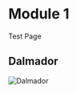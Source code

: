 

# Module 1
Test Page

## Dalmador 
![Dalmador](https://www.petguide.com/wp-content/uploads/2017/04/dalmador.jpg)
